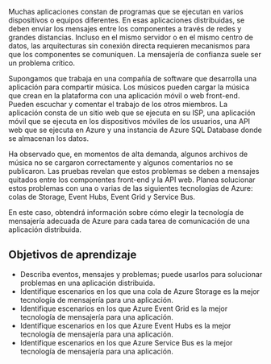 Muchas aplicaciones constan de programas que se ejecutan en varios dispositivos o equipos diferentes. En esas aplicaciones distribuidas, se deben enviar los mensajes entre los componentes a través de redes y grandes distancias. Incluso en el mismo servidor o en el mismo centro de datos, las arquitecturas sin conexión directa requieren mecanismos para que los componentes se comuniquen. La mensajería de confianza suele ser un problema crítico.

Supongamos que trabaja en una compañía de software que desarrolla una aplicación para compartir música. Los músicos pueden cargar la música que crean en la plataforma con una aplicación móvil o web front-end. Pueden escuchar y comentar el trabajo de los otros miembros. La aplicación consta de un sitio web que se ejecuta en su ISP, una aplicación móvil que se ejecuta en los dispositivos móviles de los usuarios, una API web que se ejecuta en Azure y una instancia de Azure SQL Database donde se almacenan los datos.

Ha observado que, en momentos de alta demanda, algunos archivos de música no se cargaron correctamente y algunos comentarios no se publicaron. Las pruebas revelan que estos problemas se deben a mensajes quitados entre los componentes front-end y la API web. Planea solucionar estos problemas con una o varias de las siguientes tecnologías de Azure: colas de Storage, Event Hubs, Event Grid y Service Bus.

En este caso, obtendrá información sobre cómo elegir la tecnología de mensajería adecuada de Azure para cada tarea de comunicación de una aplicación distribuida.

## <a name="learning-objectives"></a>Objetivos de aprendizaje

- Describa eventos, mensajes y problemas; puede usarlos para solucionar problemas en una aplicación distribuida.
- Identifique escenarios en los que una cola de Azure Storage es la mejor tecnología de mensajería para una aplicación.
- Identifique escenarios en los que Azure Event Grid es la mejor tecnología de mensajería para una aplicación.
- Identifique escenarios en los que Azure Event Hubs es la mejor tecnología de mensajería para una aplicación.
- Identifique escenarios en los que Azure Service Bus es la mejor tecnología de mensajería para una aplicación.
